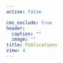 ```yaml
---
active: false

cms_exclude: true
header:
  caption: ""
  image: ""
title: Publications
view: 4
---
```

